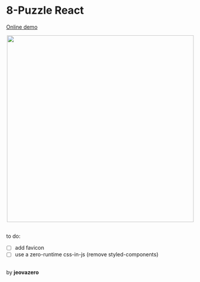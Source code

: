 # 8-Puzzle React

<a target="_blank" href="https://8-puzzle-react.jeova.ninja">Online demo</a>

<div align="center">
  <img src="./demo.gif" width="500" />
</div>

##

to do:
- [ ] add favicon
- [ ] use a zero-runtime css-in-js (remove styled-components)

## 

by <b>jeovazero</b>
